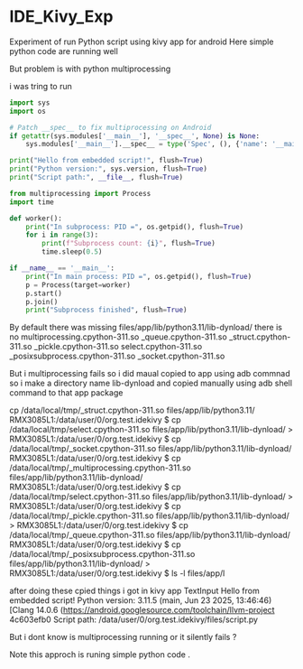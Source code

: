 # IDE_Kivy_Exp
Experiment of run Python script using kivy app for android 
Here simple python code are running well 





But problem is with python multiprocessing 

i was tring to run 
```python
import sys
import os

# Patch __spec__ to fix multiprocessing on Android
if getattr(sys.modules['__main__'], '__spec__', None) is None:
    sys.modules['__main__'].__spec__ = type('Spec', (), {'name': '__main__'})()

print("Hello from embedded script!", flush=True)
print("Python version:", sys.version, flush=True)
print("Script path:", __file__, flush=True)

from multiprocessing import Process
import time

def worker():
    print("In subprocess: PID =", os.getpid(), flush=True)
    for i in range(3):
        print(f"Subprocess count: {i}", flush=True)
        time.sleep(0.5)

if __name__ == '__main__':
    print("In main process: PID =", os.getpid(), flush=True)
    p = Process(target=worker)
    p.start()
    p.join()
    print("Subprocess finished", flush=True)
```


By default there was missing 
files/app/lib/python3.11/lib-dynload/ 
there is no 
multiprocessing.cpython-311.so  _queue.cpython-311.so   _struct.cpython-311.so
_pickle.cpython-311.so           select.cpython-311.so
_posixsubprocess.cpython-311.so  _socket.cpython-311.so



But i multiprocessing fails 
so i did maual copied to app using adb commnad 
so i make a directory name lib-dynload and copied manually using adb shell command to that app package 

cp /data/local/tmp/_struct.cpython-311.so files/app/lib/python3.11/                                                                                                     
RMX3085L1:/data/user/0/org.test.idekivy $ cp /data/local/tmp/select.cpython-311.so   files/app/lib/python3.11/lib-dynload/                                                                                       >
RMX3085L1:/data/user/0/org.test.idekivy $ cp /data/local/tmp/_socket.cpython-311.so   files/app/lib/python3.11/lib-dynload/                                                                                       
RMX3085L1:/data/user/0/org.test.idekivy $ cp /data/local/tmp/_multiprocessing.cpython-311.so files/app/lib/python3.11/lib-dynload/                                                                                
RMX3085L1:/data/user/0/org.test.idekivy $ cp /data/local/tmp/select.cpython-311.so   files/app/lib/python3.11/lib-dynload/                                                                                       >
RMX3085L1:/data/user/0/org.test.idekivy $ cp /data/local/tmp/_pickle.cpython-311.so  files/app/lib/python3.11/lib-dynload/                                                                                       >
RMX3085L1:/data/user/0/org.test.idekivy $ cp /data/local/tmp/_queue.cpython-311.so   files/app/lib/python3.11/lib-dynload/                                                                                        
RMX3085L1:/data/user/0/org.test.idekivy $ cp /data/local/tmp/_posixsubprocess.cpython-311.so   files/app/lib/python3.11/lib-dynload/                                                                             >
RMX3085L1:/data/user/0/org.test.idekivy $ ls -l files/app/l                                                                            

after doing these cpied things 
i got in kivy app TextInput
Hello from embedded script!
Python version: 3.11.5 (main, Jun 23 2025, 13:46:46) [Clang 14.0.6 (https://android.googlesource.com/toolchain/llvm-project 4c603efb0
Script path: /data/user/0/org.test.idekivy/files/script.py

But i dont know is multiprocessing running or it silently fails ?

Note this approch is runing simple python code . 
